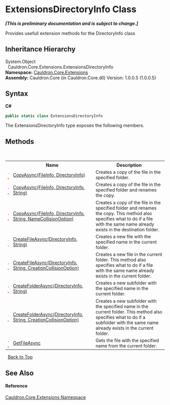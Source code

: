 # ExtensionsDirectoryInfo Class
 _**\[This is preliminary documentation and is subject to change.\]**_

Provides usefull extension methods for the DirectoryInfo class


## Inheritance Hierarchy
System.Object<br />&nbsp;&nbsp;Cauldron.Core.Extensions.ExtensionsDirectoryInfo<br />
**Namespace:**&nbsp;<a href="N_Cauldron_Core_Extensions">Cauldron.Core.Extensions</a><br />**Assembly:**&nbsp;Cauldron.Core (in Cauldron.Core.dll) Version: 1.0.0.5 (1.0.0.5)

## Syntax

**C#**<br />
``` C#
public static class ExtensionsDirectoryInfo
```

The ExtensionsDirectoryInfo type exposes the following members.


## Methods
&nbsp;<table><tr><th></th><th>Name</th><th>Description</th></tr><tr><td>![Public method](media/pubmethod.gif "Public method")![Static member](media/static.gif "Static member")</td><td><a href="M_Cauldron_Core_Extensions_ExtensionsDirectoryInfo_CopyAsync">CopyAsync(FileInfo, DirectoryInfo)</a></td><td>
Creates a copy of the file in the specified folder.</td></tr><tr><td>![Public method](media/pubmethod.gif "Public method")![Static member](media/static.gif "Static member")</td><td><a href="M_Cauldron_Core_Extensions_ExtensionsDirectoryInfo_CopyAsync_1">CopyAsync(FileInfo, DirectoryInfo, String)</a></td><td>
Creates a copy of the file in the specified folder and renames the copy.</td></tr><tr><td>![Public method](media/pubmethod.gif "Public method")![Static member](media/static.gif "Static member")</td><td><a href="M_Cauldron_Core_Extensions_ExtensionsDirectoryInfo_CopyAsync_2">CopyAsync(FileInfo, DirectoryInfo, String, NameCollisionOption)</a></td><td>
Creates a copy of the file in the specified folder and renames the copy. This method also specifies what to do if a file with the same name already exists in the destination folder.</td></tr><tr><td>![Public method](media/pubmethod.gif "Public method")![Static member](media/static.gif "Static member")</td><td><a href="M_Cauldron_Core_Extensions_ExtensionsDirectoryInfo_CreateFileAsync">CreateFileAsync(DirectoryInfo, String)</a></td><td>
Creates a new file with the specified name in the current folder.</td></tr><tr><td>![Public method](media/pubmethod.gif "Public method")![Static member](media/static.gif "Static member")</td><td><a href="M_Cauldron_Core_Extensions_ExtensionsDirectoryInfo_CreateFileAsync_1">CreateFileAsync(DirectoryInfo, String, CreationCollisionOption)</a></td><td>
Creates a new file in the current folder. This method also specifies what to do if a file with the same name already exists in the current folder.</td></tr><tr><td>![Public method](media/pubmethod.gif "Public method")![Static member](media/static.gif "Static member")</td><td><a href="M_Cauldron_Core_Extensions_ExtensionsDirectoryInfo_CreateFolderAsync">CreateFolderAsync(DirectoryInfo, String)</a></td><td>
Creates a new subfolder with the specified name in the current folder.</td></tr><tr><td>![Public method](media/pubmethod.gif "Public method")![Static member](media/static.gif "Static member")</td><td><a href="M_Cauldron_Core_Extensions_ExtensionsDirectoryInfo_CreateFolderAsync_1">CreateFolderAsync(DirectoryInfo, String, CreationCollisionOption)</a></td><td>
Creates a new subfolder with the specified name in the current folder. This method also specifies what to do if a subfolder with the same name already exists in the current folder.</td></tr><tr><td>![Public method](media/pubmethod.gif "Public method")![Static member](media/static.gif "Static member")</td><td><a href="M_Cauldron_Core_Extensions_ExtensionsDirectoryInfo_GetFileAsync">GetFileAsync</a></td><td>
Gets the file with the specified name from the current folder.</td></tr></table>&nbsp;
<a href="#extensionsdirectoryinfo-class">Back to Top</a>

## See Also


#### Reference
<a href="N_Cauldron_Core_Extensions">Cauldron.Core.Extensions Namespace</a><br />